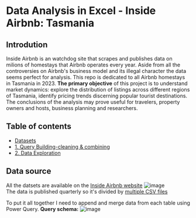 # Data Analysis in Excel - Inside Airbnb: Tasmania
## Introdution
 Inside Airbnb is an watchdog site that scrapes and publishes data on milions of homestays that Airbnb operates every year. Aside from all the controversies on Airbnb's business model and its illegal character 
 the data seems perfect for analysis. This repo is dedicated to all Airbnb homestays in Tasmania in 2023. **The primary objective** of this project is to understand market dynamics: explore the distribution of 
 listings across different regions of Tasmania, identify pricing trends discerning popular tourist destinations. The conclusions of the analysis may prove useful for travelers, property owners and hosts, business 
 planning and researchers. 


## Table of contents
* [Datasets](datasets)
* [1. Query Building-cleaning & combining](1.Query_Building-cleaning&combining.md)
* [2. Data Exploration](2.Data_Exploration.md)

## Data source
 All the datsets are available on the [Inside Airbnb website](http://insideairbnb.com/get-the-data) 
 ![image](https://github.com/jakubgrunwald/Inside-Airbnb-Data-Analysis-in-Excel-PQ/assets/159199366/1a3b8cf1-5346-4e21-ba1a-a3ee019798ae)  
 The data is published quarterly so it's divided by [multiple CSV files](datasets)  

To put it all together I need to append and merge data from each table using Power Query. **Query schema:**
![image](https://github.com/jakubgrunwald/Inside-Airbnb-Data-Analysis-in-Excel-PQ/assets/159199366/97a5519f-a919-44fe-9001-ddbb6fa6b5c1)










								
   		
 
		


